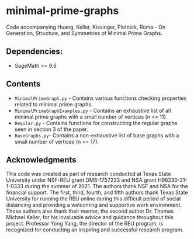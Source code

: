 # minimal-prime-graphs

Code accompanying Huang, Keller, Kissinger, Plotnick, Roma - On Generation, Structure, and Symmetries of Minimal Prime Graphs. 

## Dependencies: 
* SageMath >= 9.6 

## Contents
* `MinimalPrimeGraph.py` - Contains various functions checking properties related to minimal prime graphs.
* `MinimalPrimeGraphExamples.py` - Contains an exhaustive list of all minimal prime graphs with a small number of vertices (n <= 11).
* `Regular.py` - Contains functions for constructing the regular graphs seen in section 3 of the paper.
* `BaseGraphs.py`- Contains a non-exhaustive list of base graphs with a small number of vertices (n <= 17).

## Acknowledgments
This code was created as part of research conducted at Texas State University under NSF-REU grant DMS-1757233 and NSA grant H98230-21-1-0333 during the summer of 2021. The authors thank NSF and NSA for the financial support. The first, third, fourth, and fifth authors thank Texas State University for running the REU online during this difficult period of social distancing and providing a welcoming and supportive work environment. Those authors also thank their mentor, the second author Dr. Thomas Michael Keller, for his invaluable advice and guidance throughout this project. Professor Yong Yang, the director of the REU program, is recognized for conducting an inspiring and successful research program.
